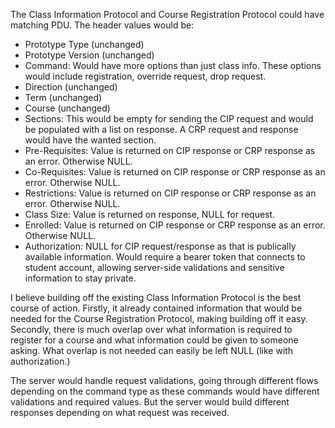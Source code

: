 The Class Information Protocol and Course Registration Protocol could have matching PDU. The header values would be:
- Prototype Type (unchanged)
- Prototype Version (unchanged)
- Command: Would have more options than just class info. These options would include registration, override request, drop request.
- Direction (unchanged)
- Term (unchanged)
- Course (unchanged)
- Sections: This would be empty for sending the CIP request and would be populated with a list on response. A CRP request and response would have the wanted section.
- Pre-Requisites: Value is returned on CIP response or CRP response as an error. Otherwise NULL.
- Co-Requisites: Value is returned on CIP response or CRP response as an error. Otherwise NULL.
- Restrictions: Value is returned on CIP response or CRP response as an error. Otherwise NULL.
- Class Size: Value is returned on response, NULL for request.
- Enrolled: Value is returned on CIP response or CRP response as an error. Otherwise NULL.
- Authorization: NULL for CIP request/response as that is publically available information. Would require a bearer token that connects to student account, allowing server-side validations and sensitive information to stay private.

I believe building off the existing Class Information Protocol is the best course of action. Firstly, it already contained information that would be needed for the Course Registration Protocol, making building off it easy. Secondly, there is much overlap over what information is required to register for a course and what information could be given to someone asking. What overlap is not needed can easily be left NULL (like with authorization.)

The server would handle request validations, going through different flows depending on the command type as these commands would have different validations and required values. But the server would build different responses depending on what request was received.
